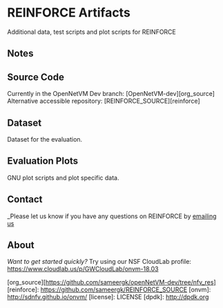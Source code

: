 # REINFORCE Artifacts
Additional data, test scripts and plot scripts for REINFORCE

Notes 
--

Source Code
--
Currently in the OpenNetVM Dev branch: [OpenNetVM-dev][org_source]
Alternative accessible repository: [REINFORCE_SOURCE][reinforce] 

Dataset
--
Dataset for the evaluation.


Evaluation Plots
--
GNU plot scripts and plot specific data.

Contact
--
_Please let us know if you have any questions on REINFORCE by [emailing us](mailto:skulkar@gwdg.de)


About
--
_Want to get started quickly?_ Try using our NSF CloudLab profile: https://www.cloudlab.us/p/GWCloudLab/onvm-18.03

[org_source][https://github.com/sameergk/openNetVM-dev/tree/nfv_res]
[reinforce]: https://github.com/sameergk/REINFORCE_SOURCE
[onvm]: http://sdnfv.github.io/onvm/
[license]: LICENSE
[dpdk]: http://dpdk.org
